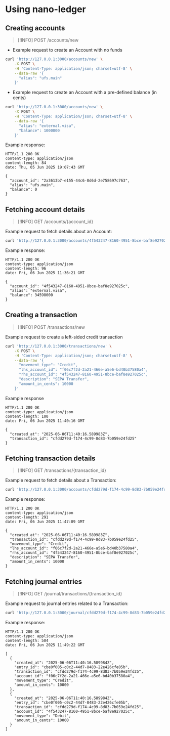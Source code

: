 # Using nano-ledger

## Creating accounts

> [!INFO]
> POST /accounts/new
>

- Example request to create an Account with no funds

```bash
curl 'http://127.0.0.1:3000/accounts/new' \
    -X POST \
    -H 'Content-Type: application/json; charset=utf-8' \
    --data-raw '{
      "alias": "ufs.main"
    }'
```

- Example request to create an Account with a pre-defined balance (in cents)

```bash
curl 'http://127.0.0.1:3000/accounts/new' \
    -X POST \
    -H 'Content-Type: application/json; charset=utf-8' \
    --data-raw '{
      "alias": "external.visa",
      "balance": 1000000
    }'
```

Example response:

```text
HTTP/1.1 200 OK
content-type: application/json
content-length: 84
date: Thu, 05 Jun 2025 19:07:43 GMT

{
  "account_id": "2a3613b7-e155-44c6-8d6d-2e758697c763",
  "alias": "ufs.main",
  "balance": 0
}
```

## Fetching account details

> [!INFO]
> GET /accounts/{account_id}
>

Example request to fetch details about an Account:

```bash
curl 'http://127.0.0.1:3000/accounts/4f543247-8160-4951-8bce-baf8e927025c'
```

Example response:

```text
HTTP/1.1 200 OK
content-type: application/json
content-length: 96
date: Fri, 06 Jun 2025 11:36:21 GMT

{
  "account_id": "4f543247-8160-4951-8bce-baf8e927025c",
  "alias": "external.visa",
  "balance": 34598000
}
```

## Creating a transaction

> [!INFO]
> POST /transactions/new
>

Example request to create a left-sided credit transaction

```bash
curl 'http://127.0.0.1:3000/transactions/new' \
    -X POST \
    -H 'Content-Type: application/json; charset=utf-8' \
    --data-raw '{
      "movement_type": "Credit",
      "lhs_account_id": "f06c7f2d-2a21-466e-a5e6-bd40b37580a4",
      "rhs_account_id": "4f543247-8160-4951-8bce-baf8e927025c",
      "description": "SEPA Transfer",
      "amount_in_cents": 10000
    }'
```

Example response

```text
HTTP/1.1 200 OK
content-type: application/json
content-length: 100
date: Fri, 06 Jun 2025 11:40:16 GMT

{
  "created_at": "2025-06-06T11:40:16.589983Z",
  "transaction_id": "cfdd279d-f174-4c99-8d83-7b059e24fd25"
}
```

## Fetching transaction details

> [!INFO]
> GET /transactions/{transaction_id}
>

Example request to fetch details about a Transaction:

```bash
curl 'http://127.0.0.1:3000/accounts/cfdd279d-f174-4c99-8d83-7b059e24fd25'
```

Example response:

```text
HTTP/1.1 200 OK
content-type: application/json
content-length: 291
date: Fri, 06 Jun 2025 11:47:09 GMT

{
  "created_at": "2025-06-06T11:40:16.589983Z",
  "transaction_id": "cfdd279d-f174-4c99-8d83-7b059e24fd25",
  "movement_type": "Credit",
  "lhs_account_id": "f06c7f2d-2a21-466e-a5e6-bd40b37580a4",
  "rhs_account_id": "4f543247-8160-4951-8bce-baf8e927025c",
  "description": "SEPA Transfer",
  "amount_in_cents": 10000
}
```

## Fetching journal entries

> [!INFO]
> GET /journal/transactions/{transaction_id}
>

Example request to journal entries related to a Transaction:

```bash
curl 'http://127.0.0.1:3000/journal/cfdd279d-f174-4c99-8d83-7b059e24fd25'
```

Example response:

```text
HTTP/1.1 200 OK
content-type: application/json
content-length: 504
date: Fri, 06 Jun 2025 11:49:22 GMT

[
  {
    "created_at": "2025-06-06T11:40:16.589984Z",
    "entry_id": "cbe0f005-c0c2-44d7-8483-22e426cfe05b",
    "transaction_id": "cfdd279d-f174-4c99-8d83-7b059e24fd25",
    "account_id": "f06c7f2d-2a21-466e-a5e6-bd40b37580a4",
    "movement_type": "Credit",
    "amount_in_cents": 10000
  },
  {
    "created_at": "2025-06-06T11:40:16.589984Z",
    "entry_id": "cbe0f005-c0c2-44d7-8483-22e426cfe05b",
    "transaction_id": "cfdd279d-f174-4c99-8d83-7b059e24fd25",
    "account_id": "4f543247-8160-4951-8bce-baf8e927025c",
    "movement_type": "Debit",
    "amount_in_cents": 10000
  }
]
```
